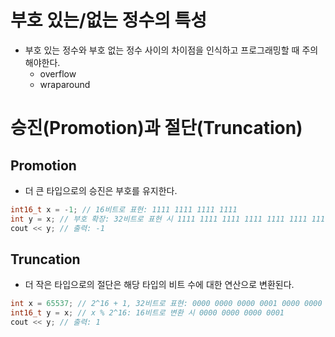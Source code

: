 # 부호 있는/없는 정수의 특성
- 부호 있는 정수와 부호 없는 정수 사이의 차이점을 인식하고 프로그래밍할 때 주의 해야한다.
    - overflow
    - wraparound

# 승진(Promotion)과 절단(Truncation)

## Promotion
- 더 큰 타입으로의 승진은 부호를 유지한다.

```cpp
int16_t x = -1; // 16비트로 표현: 1111 1111 1111 1111
int y = x; // 부호 확장: 32비트로 표현 시 1111 1111 1111 1111 1111 1111 1111 1111
cout << y; // 출력: -1
```

## Truncation
- 더 작은 타입으로의 절단은 해당 타입의 비트 수에 대한 연산으로 변환된다.

```cpp
int x = 65537; // 2^16 + 1, 32비트로 표현: 0000 0000 0000 0001 0000 0000 0000 0001
int16_t y = x; // x % 2^16: 16비트로 변환 시 0000 0000 0000 0001
cout << y; // 출력: 1
```
